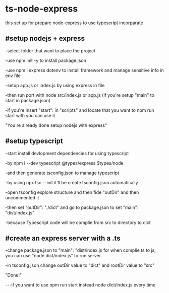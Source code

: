 # ts-node-express

this set up for prepare node-express to use typescript incorparate

## #setup nodejs + express

-select folder that want to place the project

-use npm init -y to install package.json

-use npm i express dotenv to install framework and manage sensitive info in env file

-setup app.js or index.js by using express in file

-then run port with node src/index.js or app.js (if you're setup "main" to start in package.json)

-if you're insert "start": in "scripts" and locate that you want to npm run start with you can use it

"You're already done setup nodejs with express"

## #setup typescript

-start install devlopment dependencies for using typescript

-by npm i --dev typescript @types/express $types/node

-and then generate tsconfig.json to manage typescript

-by using npx tsc --init it'll be create tsconfig.json automatically

-open tsconfig explore structure and then fide "outDir" and then uncommented it

-then set "outDir": "./dict" and go to package.json to set "main": "dist/index.js"

-because Typescript code will be complie from src to directory to dict

## #create an express server with a .ts

-change package.json to "main": "dist/index.js for when complie ts to js; you can use "node dict/index.js" to run server

-in tsconfig.json change outDir value to "dict" and rootDir value to "src"

"Done!"

---if you want to use npm run start instead node dict/index.js every time
